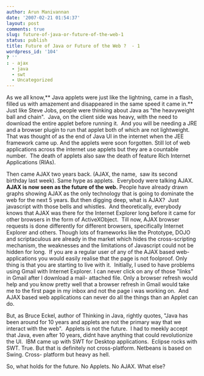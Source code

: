 ```yaml
---
author: Arun Manivannan
date: '2007-02-21 01:54:37'
layout: post
comments: true
slug: future-of-java-or-future-of-the-web-1
status: publish
title: Future of Java or Future of the Web ?  - 1
wordpress_id: '104'
? ''
: - ajax
  - java
  - swt
  - Uncategorized
---
```


As we all know,** Java applets were just like the lightning, came in a flash,
filled us with amazement and disappeared in the same speed it came in.**  Just
like Steve Jobs, people were thinking about Java as "the heavyweight ball and
chain".  Java, on the client side was heavy, with the need to download the
entire applet before running it.  And you will be needing a JRE and a browser
plugin to run that applet both of which are not lightweight. That was thought
of as the end of Java UI in the internet when the JEE framework came up. And
the applets were soon forgotten. Still lot of web applications across the
internet use applets but they are a countable number.  The death of applets
also saw the death of feature Rich Internet Applications (RIAs).

Then came AJAX two years back. (AJAX, the name,  saw its second birthday last
week). Same hype as applets.  Everybody were talking AJAX. **AJAX is now seen
as the future of the web.** People have already drawn graphs showing AJAX as
the only technology that is going to dominate the web for the next 5 years.
But then digging deep, what is AJAX?  Just javascript with those bells and
whistles.  And theoretically, everybody knows that AJAX was there for the
Internet Explorer long before it came for other browsers in the form of
ActiveXObject.  Till now, AJAX browser requests is done differently for
different browsers, specifically Internet Explorer and others. Though lots of
frameworks like the Prototype, DOJO and scriptaculous are already in the
market which hides the cross-scripting mechanism, the weaknesses and the
limitations of Javascript could not be hidden for long.  If you are a regular
user of any of the AJAX based web-applications you would easily realise that
the page is not foolproof. Only thing is that you are starting to live with
it.  Initially, I used to have problems using Gmail with Internet Explorer. I
can never click on any of those "links"  in Gmail after I download a mail-
attached file. Only a browser refresh would help and you know pretty well that
a browser refresh in Gmail would take me to the first page in my inbox and not
the page i was working on.  And AJAX based web applications can never do all
the things than an Applet can do.

But, as Bruce Eckel, author of Thinking in Java, rightly quotes, "Java has
been around for 10 years and applets are not the primary way that we interact
with the web".  Applets is not the future.  I had to meekly accept that Java,
even after 10 years, didnt have anything that could revolutionize the UI.  IBM
came up with SWT for Desktop applications.  Eclipse rocks with SWT. True. But
that is definitely not cross-platform. Netbeans is based on Swing. Cross-
platform but heavy as hell.

So, what holds for the future. No Applets. No AJAX. What else?

